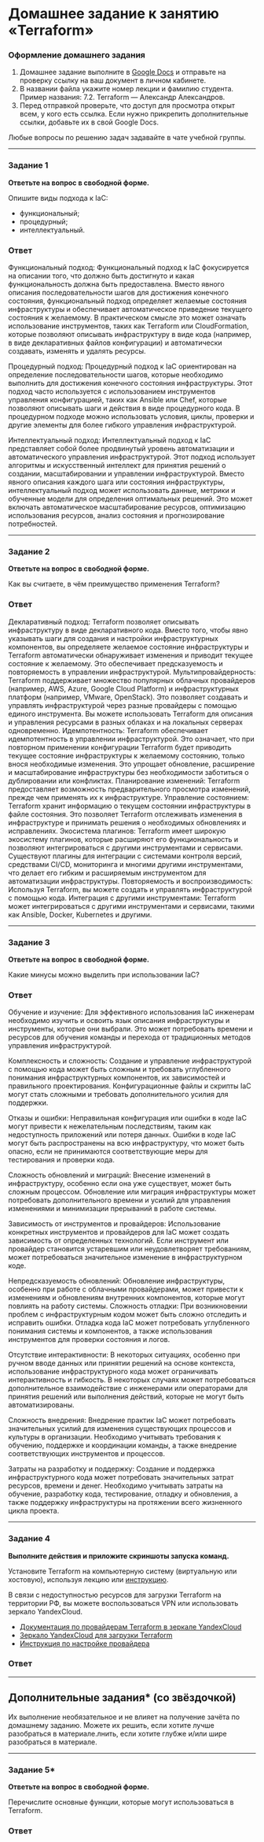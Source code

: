 # Домашнее задание к занятию «Terraform»


### Оформление домашнего задания

1. Домашнее задание выполните в [Google Docs](https://docs.google.com/) и отправьте на проверку ссылку на ваш документ в личном кабинете.  
1. В названии файла укажите номер лекции и фамилию студента. Пример названия: 7.2. Terraform — Александр Александров.
1. Перед отправкой проверьте, что доступ для просмотра открыт всем, у кого есть ссылка. Если нужно прикрепить дополнительные ссылки, добавьте их в свой Google Docs.

Любые вопросы по решению задач задавайте в чате учебной группы.

---

### Задание 1

**Ответьте на вопрос в свободной форме.**

Опишите виды подхода к IaC:

 * функциональный;
 * процедурный;
 * интеллектуальный.

### Ответ
Функциональный подход:
Функциональный подход к IaC фокусируется на описании того, что должно быть достигнуто и какая функциональность должна быть предоставлена. Вместо явного описания последовательности шагов для достижения конечного состояния, функциональный подход определяет желаемые состояния инфраструктуры и обеспечивает автоматическое приведение текущего состояния к желаемому. В практическом смысле это может означать использование инструментов, таких как Terraform или CloudFormation, которые позволяют описывать инфраструктуру в виде кода (например, в виде декларативных файлов конфигурации) и автоматически создавать, изменять и удалять ресурсы.

Процедурный подход:
Процедурный подход к IaC ориентирован на определение последовательности шагов, которые необходимо выполнить для достижения конечного состояния инфраструктуры. Этот подход часто используется с использованием инструментов управления конфигурацией, таких как Ansible или Chef, которые позволяют описывать шаги и действия в виде процедурного кода. В процедурном подходе можно использовать условия, циклы, проверки и другие элементы для более гибкого управления инфраструктурой.

Интеллектуальный подход:
Интеллектуальный подход к IaC представляет собой более продвинутый уровень автоматизации и автоматического управления инфраструктурой. Этот подход использует алгоритмы и искусственный интеллект для принятия решений о создании, масштабировании и управлении инфраструктурой. Вместо явного описания каждого шага или состояния инфраструктуры, интеллектуальный подход может использовать данные, метрики и обученные модели для определения оптимальных решений. Это может включать автоматическое масштабирование ресурсов, оптимизацию использования ресурсов, анализ состояния и прогнозирование потребностей. 

---

### Задание 2

**Ответьте на вопрос в свободной форме.**

Как вы считаете, в чём преимущество применения Terraform?
 
 ### Ответ
 Декларативный подход: Terraform позволяет описывать инфраструктуру в виде декларативного кода. Вместо того, чтобы явно указывать шаги для создания и настройки инфраструктурных компонентов, вы определяете желаемое состояние инфраструктуры и Terraform автоматически обнаруживает изменения и приводит текущее состояние к желаемому. Это обеспечивает предсказуемость и повторяемость в управлении инфраструктурой.
Мультипровайдерность: Terraform поддерживает множество популярных облачных провайдеров (например, AWS, Azure, Google Cloud Platform) и инфраструктурных платформ (например, VMware, OpenStack). Это позволяет создавать и управлять инфраструктурой через разные провайдеры с помощью единого инструмента. Вы можете использовать Terraform для описания и управления ресурсами в разных облаках и на локальных серверах одновременно.
Идемпотентность: Terraform обеспечивает идемпотентность в управлении инфраструктурой. Это означает, что при повторном применении конфигурации Terraform будет приводить текущее состояние инфраструктуры к желаемому состоянию, только внося необходимые изменения. Это упрощает обновление, расширение и масштабирование инфраструктуры без необходимости заботиться о дублировании или конфликтах.
Планирование изменений: Terraform предоставляет возможность предварительного просмотра изменений, прежде чем применять их к инфраструктуре.
Управление состоянием: Terraform хранит информацию о текущем состоянии инфраструктуры в файле состояния. Это позволяет Terraform отслеживать изменения в инфраструктуре и принимать решения о необходимых обновлениях и исправлениях. 
Экосистема плагинов: Terraform имеет широкую экосистему плагинов, которые расширяют его функциональность и позволяют интегрироваться с другими инструментами и сервисами. Существуют плагины для интеграции с системами контроля версий, средствами CI/CD, мониторинга и многими другими инструментами, что делает его гибким и расширяемым инструментом для автоматизации инфраструктуры.
Повторяемость и воспроизводимость: Используя Terraform, вы можете создать и управлять инфраструктурой с помощью кода. 
Интеграция с другими инструментами: Terraform может интегрироваться с другими инструментами и сервисами, такими как Ansible, Docker, Kubernetes и другими. 

---

### Задание 3

**Ответьте на вопрос в свободной форме.**

Какие минусы можно выделить при использовании IaC?
 
 ### Ответ
 Обучение и изучение: Для эффективного использования IaC инженерам необходимо изучить и освоить язык описания инфраструктуры и инструменты, которые они выбрали. Это может потребовать времени и ресурсов для обучения команды и перехода от традиционных методов управления инфраструктурой.

Комплексность и сложность: Создание и управление инфраструктурой с помощью кода может быть сложным и требовать углубленного понимания инфраструктурных компонентов, их зависимостей и правильного проектирования. Конфигурационные файлы и скрипты IaC могут стать сложными и требовать дополнительного усилия для поддержки.

Отказы и ошибки: Неправильная конфигурация или ошибки в коде IaC могут привести к нежелательным последствиям, таким как недоступность приложений или потеря данных. Ошибки в коде IaC могут быть распространены на всю инфраструктуру, что может быть опасно, если не принимаются соответствующие меры для тестирования и проверки кода.

Сложность обновлений и миграций: Внесение изменений в инфраструктуру, особенно если она уже существует, может быть сложным процессом. Обновление или миграция инфраструктуры может потребовать дополнительного времени и усилий для управления изменениями и минимизации прерываний в работе системы.

Зависимость от инструментов и провайдеров: Использование конкретных инструментов и провайдеров для IaC может создать зависимость от определенных технологий. Если инструмент или провайдер становится устаревшим или неудовлетворяет требованиям, может потребоваться значительное изменение в инфраструктурном коде.

Непредсказуемость обновлений: Обновление инфраструктуры, особенно при работе с облачными провайдерами, может привести к изменениям и обновлениям внутренних компонентов, которые могут повлиять на работу системы. 
Сложность отладки: При возникновении проблем с инфраструктурным кодом может быть сложно отследить и исправить ошибки. Отладка кода IaC может потребовать углубленного понимания системы и компонентов, а также использования инструментов для проверки состояния и логов.

Отсутствие интерактивности: В некоторых ситуациях, особенно при ручном вводе данных или принятии решений на основе контекста, использование инфраструктурного кода может ограничивать интерактивность и гибкость. В некоторых случаях может потребоваться дополнительное взаимодействие с инженерами или операторами для принятия решений или выполнения действий, которые не могут быть автоматизированы.

Сложность внедрения: Внедрение практик IaC может потребовать значительных усилий для изменения существующих процессов и культуры в организации. Необходимо учитывать требования к обучению, поддержке и координации команды, а также внедрение соответствующих инструментов и процессов.

Затраты на разработку и поддержку: Создание и поддержка инфраструктурного кода может потребовать значительных затрат ресурсов, времени и денег. Необходимо учитывать затраты на обучение, разработку кода, тестирование, отладку и обновления, а также поддержку инфраструктуры на протяжении всего жизненного цикла проекта.

---

### Задание 4

**Выполните действия и приложите скриншоты запуска команд.**

Установите Terraform на компьютерную систему (виртуальную или хостовую), используя лекцию или [инструкцию](https://learn.hashicorp.com/tutorials/terraform/install-cli).    

В связи с недоступностью ресурсов для загрузки Terraform на территории РФ, вы можете  воспользоваться VPN или использовать зеркало YandexCloud.   
- [Документация по провайдерам Terraform в зеркале YandexCloud](https://registry.tfpla.net/browse/providers)   
- [Зеркало YandexCloud для загрузки Terraform](https://hashicorp-releases.yandexcloud.net/terraform/)    
- [Инструкция по настройке провайдера](https://cloud.yandex.ru/docs/tutorials/infrastructure-management/terraform-quickstart#configure-terraform)  

### Ответ
---

## Дополнительные задания* (со звёздочкой)

Их выполнение необязательное и не влияет на получение зачёта по домашнему заданию. Можете их решить, если хотите лучше разобраться в материале.лнить, если хотите глубже и/или шире разобраться в материале.

---

### Задание 5*

**Ответьте на вопрос в свободной форме.**


Перечислите основные функции, которые могут использоваться в Terraform. 

### Ответ
